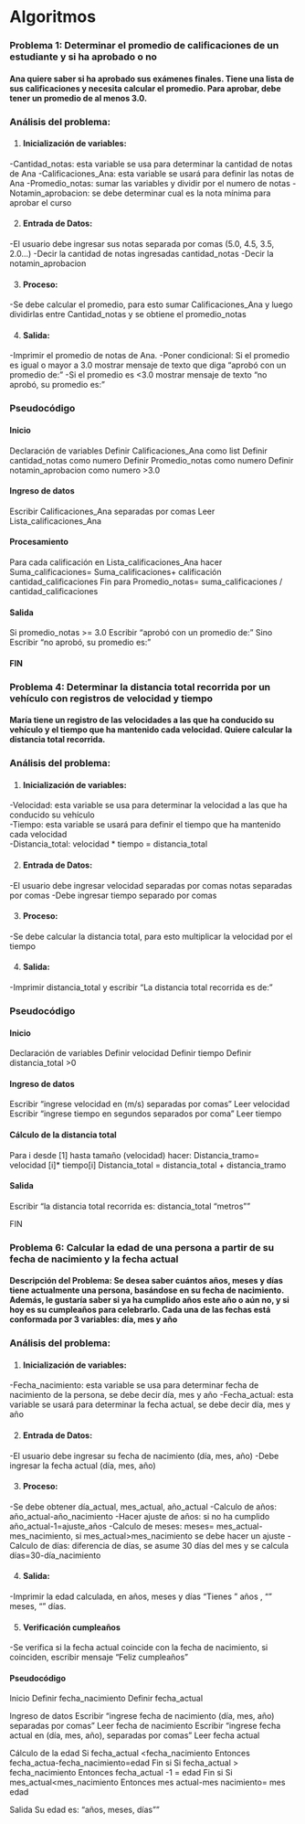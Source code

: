 # Algoritmos 

### Problema 1: Determinar el promedio de calificaciones de un estudiante y si ha aprobado o no
 #### Ana quiere saber si ha aprobado sus exámenes finales. Tiene una lista de sus calificaciones y necesita calcular el promedio. Para aprobar, debe tener un promedio de al menos 3.0.

### Análisis del problema: 
1.	#### Inicialización de variables: 
-Cantidad_notas: esta variable se usa para determinar la cantidad de notas de Ana 
-Calificaciones_Ana: esta variable se usará para definir las notas de Ana 
-Promedio_notas: sumar las variables y dividir por el numero de notas 
-Notamin_aprobacion: se debe determinar cual es la nota mínima para aprobar el curso

2.	#### Entrada de Datos: 
-El usuario debe ingresar sus notas separada por comas (5.0, 4.5, 3.5, 2.0...)
-Decir la cantidad de notas ingresadas cantidad_notas
-Decir la notamin_aprobacion 

3.	#### Proceso: 
-Se debe calcular el promedio, para esto sumar Calificaciones_Ana y luego dividirlas entre Cantidad_notas y se obtiene el promedio_notas  

4.	#### Salida: 
-Imprimir el promedio de notas de Ana. 
-Poner condicional: Si el promedio es igual o mayor a 3.0 mostrar mensaje de texto que diga “aprobó con un promedio de:”
-Si el promedio es <3.0 mostrar mensaje de texto “no aprobó, su promedio es:”

### Pseudocódigo 
#### Inicio 
Declaración de variables
Definir Calificaciones_Ana como list
Definir cantidad_notas como numero
Definir Promedio_notas como numero
Definir notamin_aprobacion como numero >3.0

#### Ingreso de datos
Escribir Calificaciones_Ana separadas por comas 
Leer Lista_calificaciones_Ana

#### Procesamiento 
Para cada calificación en Lista_calificaciones_Ana hacer Suma_calificaciones= Suma_calificaciones+ calificación  cantidad_calificaciones
 Fin para  Promedio_notas= suma_calificaciones / cantidad_calificaciones 

#### Salida
Si promedio_notas >= 3.0 
      Escribir “aprobó con un promedio de:” 
Sino 
      Escribir “no aprobó, su promedio es:”
#### FIN


### Problema 4: Determinar la distancia total recorrida por un vehículo con registros de velocidad y tiempo
#### María tiene un registro de las velocidades a las que ha conducido su vehículo y el tiempo que ha mantenido cada velocidad. Quiere calcular la distancia total recorrida.

### Análisis del problema: 
1.	#### Inicialización de variables: 
-Velocidad: esta variable se usa para determinar la velocidad a las que ha conducido su vehículo  
-Tiempo: esta variable se usará para definir el tiempo que ha mantenido cada velocidad  
-Distancia_total: velocidad * tiempo = distancia_total

2.	#### Entrada de Datos: 
-El usuario debe ingresar velocidad separadas por comas notas separadas por comas
-Debe ingresar tiempo separado por comas 

3.	#### Proceso: 
-Se debe calcular la distancia total, para esto multiplicar la velocidad por el tiempo 

4.	#### Salida: 
-Imprimir distancia_total y escribir “La distancia total recorrida es de:”

### Pseudocódigo 

#### Inicio 
Declaración de variables 
Definir velocidad 
Definir tiempo 
Definir distancia_total >0

#### Ingreso de datos 
Escribir “ingrese velocidad en (m/s) separadas por comas”
Leer velocidad
Escribir  “ingrese tiempo en segundos separados por coma”
Leer tiempo 

#### Cálculo de la distancia total
Para i desde [1] hasta tamaño (velocidad) hacer:
Distancia_tramo= velocidad [i]* tiempo[i]
Distancia_total = distancia_total + distancia_tramo 

#### Salida 
Escribir “la distancia total recorrida es:   distancia_total “metros””

FIN

### Problema 6: Calcular la edad de una persona a partir de su fecha de nacimiento y la fecha actual
#### Descripción del Problema: Se desea saber cuántos años, meses y días tiene actualmente una persona, basándose en su fecha de nacimiento. Además, le gustaría saber si ya ha cumplido años este año o aún no, y si hoy es su cumpleaños para celebrarlo. Cada una de las fechas está conformada por 3 variables: día, mes y año

### Análisis del problema: 
1.	#### Inicialización de variables: 
-Fecha_nacimiento: esta variable se usa para determinar fecha de nacimiento de la persona, se debe decir día, mes y año 
-Fecha_actual: esta variable se usará para determinar la fecha actual, se debe decir día, mes y año 

2. #### Entrada de Datos: 
-El usuario debe ingresar su fecha de nacimiento (día, mes, año)
-Debe ingresar la fecha actual (día, mes, año)

3.	#### Proceso: 
-Se debe obtener día_actual, mes_actual, año_actual 
-Calculo de años: año_actual-año_nacimiento
-Hacer ajuste de años: si no ha cumplido año_actual-1=ajuste_años
-Calculo de meses: meses= mes_actual-mes_nacimiento, si mes_actual>mes_nacimiento se debe hacer un ajuste 
-Calculo de días: diferencia de días, se asume 30 días del mes y se calcula días=30-día_nacimiento

4.	#### Salida: 
-Imprimir la edad calculada, en años, meses y días “Tienes  ” años , “” meses, “” días. 

5.	#### Verificación cumpleaños 
-Se verifica si la fecha actual coincide con la fecha de nacimiento, si coinciden, escribir mensaje “Feliz cumpleaños”

#### Pseudocódigo
Inicio 
Definir fecha_nacimiento
Definir fecha_actual

Ingreso de datos 
Escribir “ingrese fecha de nacimiento (día, mes, año) separadas por comas”
Leer fecha de nacimiento
Escribir “ingrese fecha actual en (día, mes, año), separadas por comas”
Leer fecha actual

Cálculo de la edad 
Si fecha_actual <fecha_nacimiento
     Entonces fecha_actua-fecha_nacimiento=edad
    Fin si 
Si fecha_actual > fecha_nacimiento
     Entonces fecha_actual -1 = edad 
     Fin si 
Si mes_actual<mes_nacimiento
     Entonces mes actual-mes nacimiento= mes edad

Salida 
Su edad es:   “años, meses, días””
